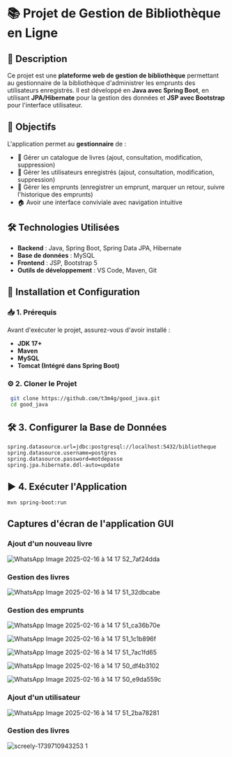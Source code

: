# 📚 Projet de Gestion de Bibliothèque en Ligne

## 📌 Description
Ce projet est une **plateforme web de gestion de bibliothèque** permettant au gestionnaire de la bibliothèque d'administrer les emprunts des utilisateurs enregistrés. Il est développé en **Java avec Spring Boot**, en utilisant **JPA/Hibernate** pour la gestion des données et **JSP avec Bootstrap** pour l'interface utilisateur.

## 🎯 Objectifs
L'application permet au **gestionnaire** de :
- 📖 Gérer un catalogue de livres (ajout, consultation, modification, suppression)
- 👤 Gérer les utilisateurs enregistrés (ajout, consultation, modification, suppression)
- 🔄 Gérer les emprunts (enregistrer un emprunt, marquer un retour, suivre l'historique des emprunts)
- 🏠 Avoir une interface conviviale avec navigation intuitive

## 🛠️ Technologies Utilisées
- **Backend** : Java, Spring Boot, Spring Data JPA, Hibernate
- **Base de données** : MySQL
- **Frontend** : JSP, Bootstrap 5
- **Outils de développement** : VS Code, Maven, Git

## 🚀 Installation et Configuration

### 📥 1. Prérequis
Avant d'exécuter le projet, assurez-vous d'avoir installé :
- **JDK 17+**
- **Maven**
- **MySQL**
- **Tomcat (Intégré dans Spring Boot)**

### ⚙️ 2. Cloner le Projet
```sh
 git clone https://github.com/t3m4g/good_java.git
 cd good_java
```

## 🛠️ 3. Configurer la Base de Données
```
spring.datasource.url=jdbc:postgresql://localhost:5432/bibliotheque
spring.datasource.username=postgres
spring.datasource.password=motdepasse
spring.jpa.hibernate.ddl-auto=update
```

## ▶️ 4. Exécuter l'Application
```
mvn spring-boot:run
```

## Captures d'écran de l'application GUI


### Ajout d'un nouveau livre
![WhatsApp Image 2025-02-16 à 14 17 52_7af24dda](https://github.com/user-attachments/assets/8c509018-f0de-4ae0-b7a4-d3b78b09af06)

### Gestion des livres
![WhatsApp Image 2025-02-16 à 14 17 51_32dbcabe](https://github.com/user-attachments/assets/427fd959-4e71-458e-a8a3-5d76a5fc3b82)

### Gestion des emprunts
![WhatsApp Image 2025-02-16 à 14 17 51_ca36b70e](https://github.com/user-attachments/assets/c283f7dd-4aa4-4a41-94c1-59453940454a)

![WhatsApp Image 2025-02-16 à 14 17 51_1c1b896f](https://github.com/user-attachments/assets/937bc7f9-7788-4ccc-9a1d-d795374d6940)


![WhatsApp Image 2025-02-16 à 14 17 51_7ac1fd65](https://github.com/user-attachments/assets/91c393c0-0638-4901-b532-acb134dd9a64)


![WhatsApp Image 2025-02-16 à 14 17 50_df4b3102](https://github.com/user-attachments/assets/d24ef488-6936-4078-beb9-73c4ea3e975f)


![WhatsApp Image 2025-02-16 à 14 17 50_e9da559c](https://github.com/user-attachments/assets/087a494b-c225-4e07-aae1-5cce1bbdf559)


### Ajout d'un utilisateur
![WhatsApp Image 2025-02-16 à 14 17 51_2ba78281](https://github.com/user-attachments/assets/18d29f9d-af97-492f-9f61-adb42c3f8eb4)


### Gestion des livres
![screely-1739710943253 1](https://github.com/user-attachments/assets/074d488e-7438-4554-bc34-b2fe67ab05ba)

